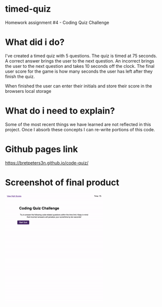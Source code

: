 # timed-quiz

Homework assignment #4 - Coding Quiz Challenge

# What did i do?

I've created a timed quiz with 5 questions. The quiz is timed at 75 seconds. A correct answer brings the user to the next question. An incorrect brings the user to the next question and takes 10 seconds off the clock. The final user score for the game is how many seconds the user has left after they finish the quiz.

When finished the user can enter their initials and store their score in the browsers local storage

# What do i need to explain?

Some of the most recent things we have learned are not reflected in this project. Once I absorb these concepts I can re-write portions of this code.

# Github pages link

https://bretpeters3n.github.io/code-quiz/

# Screenshot of final product

![Screenshot of final product](./assets/quiz.gif)

